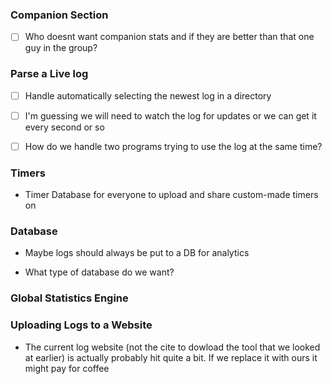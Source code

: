 ### Companion Section
- [ ] Who doesnt want companion stats and if they are better than that one guy in the group?



### Parse a Live log
- [ ] Handle automatically selecting the newest log in a directory

- [ ] I'm guessing we will need to watch the log for updates or we can get it every second or so

- [ ] How do we handle two programs trying to use the log at the same time?

### Timers

- Timer Database for everyone to upload and share custom-made timers on

### Database

- Maybe logs should always be put to a DB for analytics

- What type of database do we want?

### Global Statistics Engine

### Uploading Logs to a Website
- The current log website (not the cite to dowload the tool that we looked at earlier) is actually probably hit quite a bit. If we replace it with ours it might pay for coffee
